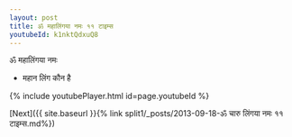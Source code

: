 ```yaml
---
layout: post
title: ॐ महालिंगया नमः ११ टाइम्स
youtubeId: k1nktQdxuQ8
---
```

 
 
 ॐ महालिंगया नमः  
 
 -  महान लिंग कौन है 
 
  
 
  
 
 
 
 
 
 


{% include youtubePlayer.html id=page.youtubeId %}
 
[Next]({{ site.baseurl }}{% link  split1/_posts/2013-09-18-ॐ चारु लिंगया नमः ११ टाइम्स.md%})
 
